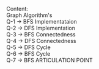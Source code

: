 Content: <br>
Graph Algorithm's <br>
Q-1 -> BFS Implementataion <br>
Q-2 -> DFS Implementation <br>
Q-3 -> BFS Connectedness <br>
Q-4 -> DFS Connectedness <br>
Q-5 -> DFS Cycle <br>
Q-6 -> BFS Cycle <br>
Q-7 -> BFS ARTICULATION POINT <br>
